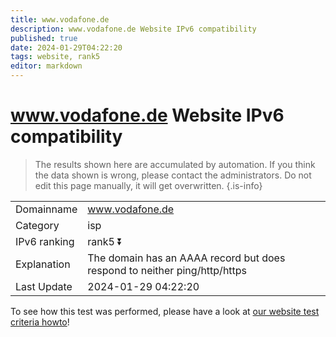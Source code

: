 ```yaml
---
title: www.vodafone.de
description: www.vodafone.de Website IPv6 compatibility
published: true
date: 2024-01-29T04:22:20
tags: website, rank5
editor: markdown
---
```


# www.vodafone.de Website IPv6 compatibility

> The results shown here are accumulated by automation. If you think the data shown is wrong, please contact the administrators. 
> Do not edit this page manually, it will get overwritten.
{.is-info}


|   |   |
| - | - |
| Domainname | www.vodafone.de
| Category | isp |
| IPv6 ranking | rank5 :arrow_double_down: |
| Explanation | The domain has an AAAA record but does respond to neither ping/http/https |
| Last Update | 2024-01-29 04:22:20 |

To see how this test was performed, please have a look at [our website test criteria howto](/howto/testcriteria/website)!

